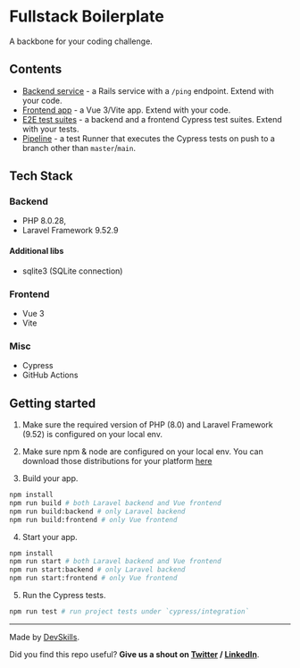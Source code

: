# Fullstack Boilerplate

A backbone for your coding challenge.

## Contents

- [Backend service](app-backend) - a Rails service with a `/ping` endpoint. Extend with your code.
- [Frontend app](app-frontend) - a Vue 3/Vite app. Extend with your code.
- [E2E test suites](cypress/integration) - a backend and a frontend Cypress test suites. Extend with your tests.
- [Pipeline](.github/workflows/tests.yml) - a test Runner that executes the Cypress tests on push to a branch other than `master`/`main`.

## Tech Stack

### Backend

- PHP 8.0.28,
- Laravel Framework 9.52.9

#### Additional libs

- sqlite3 (SQLite connection)
  
### Frontend

- Vue 3
- Vite

### Misc

- Cypress
- GitHub Actions

## Getting started

1. Make sure the required version of PHP (8.0) and Laravel Framework (9.52) is configured on your local env.

2. Make sure npm & node are configured on your local env. You can download those distributions for your platform [here](https://nodejs.org/en/download/)

3. Build your app.

```bash
npm install
npm run build # both Laravel backend and Vue frontend
npm run build:backend # only Laravel backend
npm run build:frontend # only Vue frontend
```

4. Start your app.

```bash
npm install
npm run start # both Laravel backend and Vue frontend
npm run start:backend # only Laravel backend
npm run start:frontend # only Vue frontend
```

5. Run the Cypress tests.

```bash
npm run test # run project tests under `cypress/integration`
```

---

Made by [DevSkills](https://devskills.co).

Did you find this repo useful? **Give us a shout on [Twitter](https://twitter.com/DevSkillsHQ) / [LinkedIn](https://www.linkedin.com/company/devskills)**.
